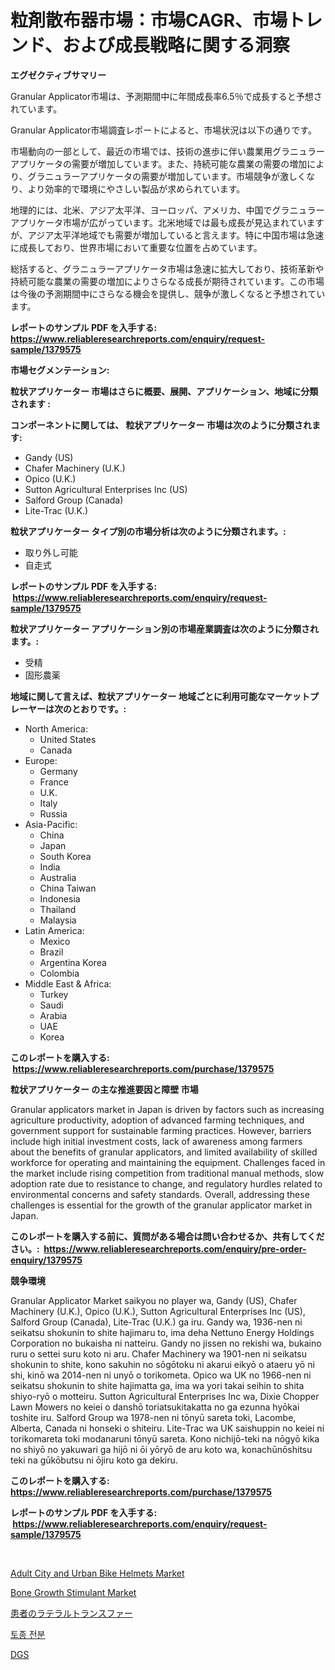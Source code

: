 <p><h1>粒剤散布器市場：市場CAGR、市場トレンド、および成長戦略に関する洞察</h1></p><p><strong>エグゼクティブサマリー</strong></p>
<p><p>Granular Applicator市場は、予測期間中に年間成長率6.5％で成長すると予想されています。 </p><p>Granular Applicator市場調査レポートによると、市場状況は以下の通りです。</p><p>市場動向の一部として、最近の市場では、技術の進歩に伴い農業用グラニュラーアプリケータの需要が増加しています。また、持続可能な農業の需要の増加により、グラニュラーアプリケータの需要が増加しています。市場競争が激しくなり、より効率的で環境にやさしい製品が求められています。</p><p>地理的には、北米、アジア太平洋、ヨーロッパ、アメリカ、中国でグラニュラーアプリケータ市場が広がっています。北米地域では最も成長が見込まれていますが、アジア太平洋地域でも需要が増加していると言えます。特に中国市場は急速に成長しており、世界市場において重要な位置を占めています。</p><p>総括すると、グラニュラーアプリケータ市場は急速に拡大しており、技術革新や持続可能な農業の需要の増加によりさらなる成長が期待されています。この市場は今後の予測期間中にさらなる機会を提供し、競争が激しくなると予想されています。</p></p>
<p><strong>レポートのサンプル PDF を入手する: <a href="https://www.reliableresearchreports.com/enquiry/request-sample/1379575">https://www.reliableresearchreports.com/enquiry/request-sample/1379575</a></strong></p>
<p><strong>市場セグメンテーション:</strong></p>
<p><strong> 粒状アプリケーター 市場はさらに概要、展開、アプリケーション、地域に分類されます :</strong></p>
<p><strong>コンポーネントに関しては、 粒状アプリケーター 市場は次のように分類されます: &nbsp;</strong></p>
<p><ul><li>Gandy (US)</li><li>Chafer Machinery (U.K.)</li><li>Opico (U.K.)</li><li>Sutton Agricultural Enterprises Inc (US)</li><li>Salford Group (Canada)</li><li>Lite-Trac (U.K.)</li></ul></p>
<p><strong> 粒状アプリケーター タイプ別の市場分析は次のように分類されます。:</strong></p>
<p><ul><li>取り外し可能</li><li>自走式</li></ul></p>
<p><strong>レポートのサンプル PDF を入手する: &nbsp;<a href="https://www.reliableresearchreports.com/enquiry/request-sample/1379575">https://www.reliableresearchreports.com/enquiry/request-sample/1379575</a></strong></p>
<p><strong> 粒状アプリケーター アプリケーション別の市場産業調査は次のように分類されます。:</strong></p>
<p><ul><li>受精</li><li>固形農薬</li></ul></p>
<p><strong>地域に関して言えば、粒状アプリケーター 地域ごとに利用可能なマーケットプレーヤーは次のとおりです。:</strong></p>
<p><ul>
    <li>
        North America:
        <ul>
            <li>United States</li>
            <li>Canada</li>
        </ul>
    </li>
    <li>
        Europe:
        <ul>
            <li>Germany</li>
            <li>France</li>
            <li>U.K.</li>
            <li>Italy</li>
            <li>Russia</li>
        </ul>
    </li>
    <li>
        Asia-Pacific:
        <ul>
            <li>China</li>
            <li>Japan</li>
            <li>South Korea</li>
            <li>India</li>
            <li>Australia</li>
            <li>China Taiwan</li>
            <li>Indonesia</li>
            <li>Thailand</li>
            <li>Malaysia</li>
        </ul>
    </li>
    <li>
        Latin America:
        <ul>
            <li>Mexico</li>
            <li>Brazil</li>
            <li>Argentina Korea</li>
            <li>Colombia</li>
        </ul>
    </li>
    <li>
        Middle East & Africa:
        <ul>
            <li>Turkey</li>
            <li>Saudi</li>
            <li>Arabia</li>
            <li>UAE</li>
            <li>Korea</li>
        </ul>
    </li>
    </ul></p>
<p><strong>このレポートを購入する: &nbsp;<a href="https://www.reliableresearchreports.com/purchase/1379575">https://www.reliableresearchreports.com/purchase/1379575</a></strong></p>
<p><strong>粒状アプリケーター の主な推進要因と障壁 市場</strong></p>
<p><p>Granular applicators market in Japan is driven by factors such as increasing agriculture productivity, adoption of advanced farming techniques, and government support for sustainable farming practices. However, barriers include high initial investment costs, lack of awareness among farmers about the benefits of granular applicators, and limited availability of skilled workforce for operating and maintaining the equipment. Challenges faced in the market include rising competition from traditional manual methods, slow adoption rate due to resistance to change, and regulatory hurdles related to environmental concerns and safety standards. Overall, addressing these challenges is essential for the growth of the granular applicator market in Japan.</p></p>
<p><strong>このレポートを購入する前に、質問がある場合は問い合わせるか、共有してください。:&nbsp; <a href="https://www.reliableresearchreports.com/enquiry/pre-order-enquiry/1379575">https://www.reliableresearchreports.com/enquiry/pre-order-enquiry/1379575</a></strong></p>
<p><strong>競争環境</strong></p>
<p><p>Granular Applicator Market saikyou no player wa, Gandy (US), Chafer Machinery (U.K.), Opico (U.K.), Sutton Agricultural Enterprises Inc (US), Salford Group (Canada), Lite-Trac (U.K.) ga iru. Gandy wa, 1936-nen ni seikatsu shokunin to shite hajimaru to, ima deha Nettuno Energy Holdings Corporation no bukaisha ni natteiru. Gandy no jissen no rekishi wa, bukaino ruru o settei suru koto ni aru. Chafer Machinery wa 1901-nen ni seikatsu shokunin to shite, kono sakuhin no sōgōtoku ni akarui eikyō o ataeru yō ni shi, kinō wa 2014-nen ni unyō o torikometa. Opico wa UK no 1966-nen ni seikatsu shokunin to shite hajimatta ga, ima wa yori takai seihin to shita shiyo-ryō o motteiru. Sutton Agricultural Enterprises Inc wa, Dixie Chopper Lawn Mowers no keiei o danshō toriatsukitakatta no ga ezunna hyōkai toshite iru. Salford Group wa 1978-nen ni tōnyū sareta toki, Lacombe, Alberta, Canada ni honseki o shiteiru. Lite-Trac wa UK saishuppin no keiei ni torikomareta toki modanaruni tōnyū sareta. Kono nichijō-teki na nōgyō kika no shiyō no yakuwari ga hijō ni ōi yōryō de aru koto wa, konachūnōshitsu teki na gūkōbutsu ni ōjiru koto ga dekiru.</p></p>
<p><strong>このレポートを購入する: &nbsp; <a href="https://www.reliableresearchreports.com/purchase/1379575">https://www.reliableresearchreports.com/purchase/1379575</a></strong></p>
<p><strong>レポートのサンプル PDF を入手する: &nbsp;<a href="https://www.reliableresearchreports.com/enquiry/request-sample/1379575">https://www.reliableresearchreports.com/enquiry/request-sample/1379575</a></strong><strong></strong></p>
<p>&nbsp;</p>
<p><p><a href="https://view.publitas.com/reportprime-1/adult-city-and-urban-bike-helmets-market-research-report-the-key-to-successful-business-strategy-forecasted-for-period-from-2024-2031/">Adult City and Urban Bike Helmets Market</a></p><p><a href="https://faithful-glue-af3.notion.site/Bone-Growth-Stimulant-Market-Size-Share-Trends-Analysis-Report-By-Application-Regional-Outlook--864de2d12d6a4caa97f04d8b68c2bbc1">Bone Growth Stimulant Market</a></p><p><a href="https://medium.com/@andym141978/%E6%82%A3%E8%80%85%E3%81%AE%E6%A8%AA%E6%96%B9%E5%90%91%E7%A7%BB%E9%80%81%E5%B8%82%E5%A0%B4%E3%81%AE%E8%A6%8F%E6%A8%A1-%E5%B9%B4%E9%96%93%E6%88%90%E9%95%B7%E7%8E%87-2024%E5%B9%B4%E3%81%8B%E3%82%892030%E5%B9%B4%E3%81%AE%E3%83%88%E3%83%AC%E3%83%B3%E3%83%89-041fb212ff61">患者のラテラルトランスファー</a></p><p><a href="https://medium.com/@dimitrishawkinswaynenp91rgz/%EB%B3%B8%EB%AC%B8-%EC%9B%90%EC%8B%9C-%EC%A0%84%EB%B6%84-%EC%8B%9C%EC%9E%A5%EC%9D%84-%EB%B6%84%EC%84%9D%ED%95%98%EB%8B%A4-%EA%B8%80%EB%A1%9C%EB%B2%8C-%EC%82%B0%EC%97%85-%EC%A0%84%EB%A7%9D%EA%B3%BC-%EC%98%88%EC%B8%A1-2024%EB%85%84%EB%B6%80%ED%84%B0-2031%EB%85%84%EA%B9%8C%EC%A7%80-c7eab32b641b">토종 전분</a></p><p><a href="https://medium.com/@dimitrishawkinswaynenp91rgz/ddgs-%EC%8B%9C%EC%9E%A5-%EC%A0%84%EB%A7%9D-%EC%82%B0%EC%97%85-%EA%B0%9C%EC%9A%94-%EB%B0%8F-%EC%98%88%EC%B8%A1-2024%EB%85%84%EB%B6%80%ED%84%B0-2031%EB%85%84%EA%B9%8C%EC%A7%80-5f4ca8d10237">DGS</a></p></p>